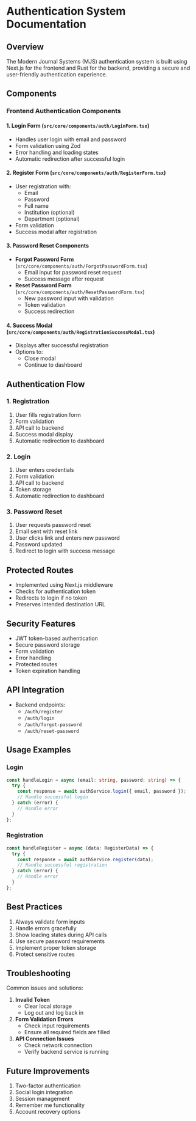 # Authentication System Documentation

## Overview
The Modern Journal Systems (MJS) authentication system is built using Next.js for the frontend and Rust for the backend, providing a secure and user-friendly authentication experience.

## Components

### Frontend Authentication Components

#### 1. Login Form (`src/core/components/auth/LoginForm.tsx`)
- Handles user login with email and password
- Form validation using Zod
- Error handling and loading states
- Automatic redirection after successful login

#### 2. Register Form (`src/core/components/auth/RegisterForm.tsx`)
- User registration with:
  - Email
  - Password
  - Full name
  - Institution (optional)
  - Department (optional)
- Form validation
- Success modal after registration

#### 3. Password Reset Components
- **Forgot Password Form** (`src/core/components/auth/ForgotPasswordForm.tsx`)
  - Email input for password reset request
  - Success message after request
- **Reset Password Form** (`src/core/components/auth/ResetPasswordForm.tsx`)
  - New password input with validation
  - Token validation
  - Success redirection

#### 4. Success Modal (`src/core/components/auth/RegistrationSuccessModal.tsx`)
- Displays after successful registration
- Options to:
  - Close modal
  - Continue to dashboard

## Authentication Flow

### 1. Registration
1. User fills registration form
2. Form validation
3. API call to backend
4. Success modal display
5. Automatic redirection to dashboard

### 2. Login
1. User enters credentials
2. Form validation
3. API call to backend
4. Token storage
5. Automatic redirection to dashboard

### 3. Password Reset
1. User requests password reset
2. Email sent with reset link
3. User clicks link and enters new password
4. Password updated
5. Redirect to login with success message

## Protected Routes
- Implemented using Next.js middleware
- Checks for authentication token
- Redirects to login if no token
- Preserves intended destination URL

## Security Features
- JWT token-based authentication
- Secure password storage
- Form validation
- Error handling
- Protected routes
- Token expiration handling

## API Integration
- Backend endpoints:
  - `/auth/register`
  - `/auth/login`
  - `/auth/forgot-password`
  - `/auth/reset-password`

## Usage Examples

### Login
```typescript
const handleLogin = async (email: string, password: string) => {
  try {
    const response = await authService.login({ email, password });
    // Handle successful login
  } catch (error) {
    // Handle error
  }
};
```

### Registration
```typescript
const handleRegister = async (data: RegisterData) => {
  try {
    const response = await authService.register(data);
    // Handle successful registration
  } catch (error) {
    // Handle error
  }
};
```

## Best Practices
1. Always validate form inputs
2. Handle errors gracefully
3. Show loading states during API calls
4. Use secure password requirements
5. Implement proper token storage
6. Protect sensitive routes

## Troubleshooting
Common issues and solutions:
1. **Invalid Token**
   - Clear local storage
   - Log out and log back in
2. **Form Validation Errors**
   - Check input requirements
   - Ensure all required fields are filled
3. **API Connection Issues**
   - Check network connection
   - Verify backend service is running

## Future Improvements
1. Two-factor authentication
2. Social login integration
3. Session management
4. Remember me functionality
5. Account recovery options
